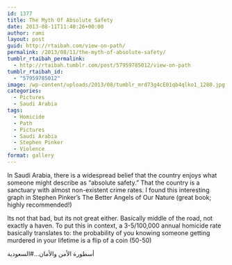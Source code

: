 ```yaml
---
id: 1377
title: The Myth Of Absolute Safety
date: 2013-08-11T11:40:26+00:00
author: rami
layout: post
guid: http://rtaibah.com/view-on-path/
permalink: /2013/08/11/the-myth-of-absolute-safety/
tumblr_rtaibah_permalink:
  - http://rtaibah.tumblr.com/post/57959785012/view-on-path
tumblr_rtaibah_id:
  - "57959785012"
image: /wp-content/uploads/2013/08/tumblr_mrd73g4cE01qb4qlko1_1280.jpg
categories:
  - Pictures
  - Saudi Arabia
tags:
  - Homicide
  - Path
  - Pictures
  - Saudi Arabia
  - Stephen Pinker
  - Violence
format: gallery
---
```

In Saudi Arabia, there is a widespread belief that the country enjoys what someone might describe as &#8220;absolute safety.&#8221; That the country is a sanctuary with almost non-existent crime rates. I found this interesting graph in Stephen Pinker&#8217;s The Better Angels of Our Nature (great book; highly recommended!)

Its not that bad, but its not great either. Basically middle of the road, not exactly a haven. To put this in context, a 3-5/100,000 annual homicide rate basically translates to: the probability of you knowing someone getting murdered in your lifetime is a flip of a coin (50-50)

أسطورة الأمن والأمان…#السعودية